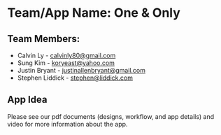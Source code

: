 # Team/App Name: One & Only

## Team Members:
* Calvin Ly - calvinly80@gmail.com 
* Sung Kim - koryeast@yahoo.com
* Justin Bryant - justinallenbryant@gmail.com
* Stephen Liddick - stephen@liddick.com


## App Idea
Please see our pdf documents (designs, workflow, and app details) and video for more information about the app.
